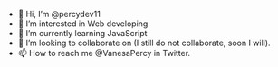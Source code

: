 - 👋 Hi, I’m @percydev11
- 👀 I’m interested in Web developing
- 🌱 I’m currently learning JavaScript
- 💞️ I’m looking to collaborate on (I still do not collaborate, soon I will).
- 📫 How to reach me @VanesaPercy in Twitter.

<!---
percydev11/percydev11 is a ✨ special ✨ repository because its `README.md` (this file) appears on your GitHub profile.
You can click the Preview link to take a look at your changes.
--->
